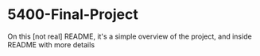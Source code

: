 # 5400-Final-Project

On this [not real] README, it's a simple overview of the project, and inside README with more details

